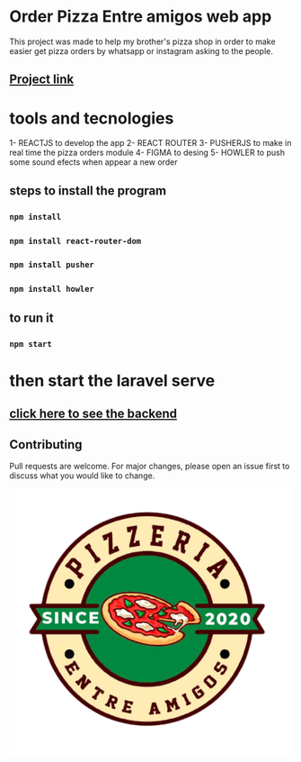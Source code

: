 # Order Pizza Entre amigos web app

This project was made to help my brother's pizza shop in order to make easier get pizza orders by whatsapp or instagram asking to the people.
## [Project link](https://entreamigos.vercel.app/)  

# tools and tecnologies
1- REACTJS to develop the app
2- REACT ROUTER
3- PUSHERJS to make in real time the pizza orders module 
4- FIGMA to desing
5- HOWLER to push some sound efects when appear a new order

## steps to install the program
###  `npm install`
###  `npm install react-router-dom`
###  `npm install pusher`
###  `npm install howler`
 
## to run it
###  `npm start`

# then start the laravel serve
## [click here to see the backend](https://github.com/garcia98daniel/pizzaOrderApi)  

## Contributing
Pull requests are welcome. For major changes, please open an issue first to discuss what you would like to change.

![](src/img/logoEntreAmigos.png)
